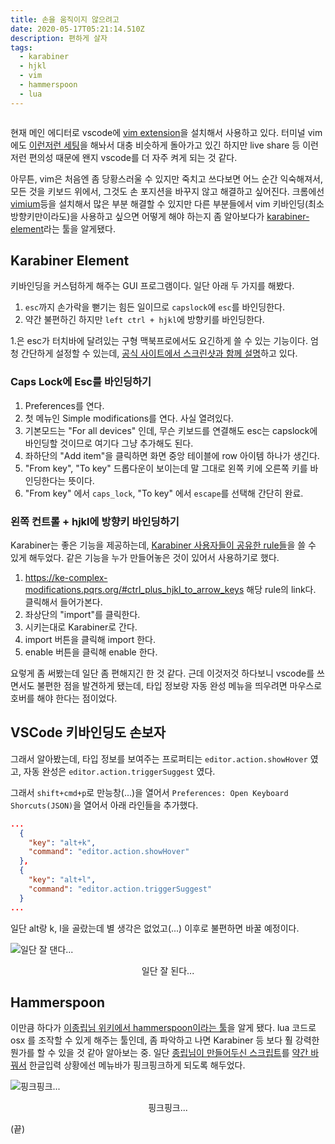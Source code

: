 ```yaml
---
title: 손을 움직이지 않으려고
date: 2020-05-17T05:21:14.510Z
description: 편하게 살자
tags:
  - karabiner
  - hjkl
  - vim
  - hammerspoon
  - lua
---
```

![]()

현재 메인 에디터로 vscode에 [vim extension](https://marketplace.visualstudio.com/items?itemName=vscodevim.vim)을 설치해서 사용하고 있다. 터미널 vim에도 [이런저런 세팅](https://github.com/sehyunchung/dotfiles/blob/master/nvim/init.vim)을 해놔서 대충 비슷하게 돌아가고 있긴 하지만 live share 등 이런저런 편의성 때문에 왠지 vscode를 더 자주 켜게 되는 것 같다.

아무튼, vim은 처음엔 좀 당황스러울 수 있지만 죽치고 쓰다보면 어느 순간 익숙해져서, 모든 것을 키보드 위에서, 그것도 손 포지션을 바꾸지 않고 해결하고 싶어진다. 크롬에선 [vimium](https://chrome.google.com/webstore/detail/vimium/dbepggeogbaibhgnhhndojpepiihcmeb)등을 설치해서 많은 부분 해결할 수 있지만 다른 부분들에서 vim 키바인딩(최소 방향키만이라도)을 사용하고 싶으면 어떻게 해야 하는지 좀 알아보다가 [karabiner-element](https://karabiner-elements.pqrs.org/)라는 툴을 알게됐다.

## Karabiner Element

키바인딩을 커스텀하게 해주는 GUI 프로그램이다. 일단 아래 두 가지를 해봤다.

1. `esc`까지 손가락을 뻗기는 힘든 일이므로 `capslock`에 `esc`를 바인딩한다.
2. 약간 불편하긴 하지만 `left ctrl + hjkl`에 방향키를 바인딩한다.

1.은 esc가 터치바에 달려있는 구형 맥북프로에서도 요긴하게 쓸 수 있는 기능이다. 엄청 간단하게 설정할 수 있는데, [공식 사이트에서 스크린샷과 함께 설명](https://karabiner-elements.pqrs.org/docs/manual/configuration/configure-simple-modifications/)하고 있다.

### Caps Lock에 Esc를 바인딩하기

1. Preferences를 연다.
2. 첫 메뉴인 Simple modifications를 연다. 사실 열려있다.
3. 기본모드는 "For all devices" 인데, 무슨 키보드를 연결해도 esc는 capslock에 바인딩할 것이므로 여기다 그냥 추가해도 된다.
4. 좌하단의 "Add item"을 클릭하면 화면 중앙 테이블에 row 아이템 하나가 생긴다.
5. "From key", "To key" 드롭다운이 보이는데 말 그대로 왼쪽 키에 오른쪽 키를 바인딩한다는 뜻이다.
6. "From key" 에서 `caps_lock`, "To key" 에서 `escape`를 선택해 간단히 완료.

### 왼쪽 컨트롤 + hjkl에 방향키 바인딩하기

Karabiner는 좋은 기능을 제공하는데, [Karabiner 사용자들이 공유한 rule들](https://ke-complex-modifications.pqrs.org/)을 쓸 수 있게 해두었다. 같은 기능을 누가 만들어놓은 것이 있어서 사용하기로 했다.

1. <https://ke-complex-modifications.pqrs.org/#ctrl_plus_hjkl_to_arrow_keys> 해당 rule의 link다. 클릭해서 들어가본다.
2. 좌상단의 "import"를 클릭한다.
3. 시키는대로 Karabiner로 간다.
4. import 버튼을 클릭해 import 한다.
5. enable 버튼을 클릭해 enable 한다.

요렇게 좀 써봤는데 일단 좀 편해지긴 한 것 같다. 근데 이것저것 하다보니 vscode를 쓰면서도 불편한 점을 발견하게 됐는데, 타입 정보랑 자동 완성 메뉴을 띄우려면 마우스로 호버를 해야 한다는 점이었다.

## VSCode 키바인딩도 손보자

그래서 알아봤는데, 타입 정보를 보여주는 프로퍼티는 `editor.action.showHover` 였고, 자동 완성은 `editor.action.triggerSuggest` 였다.

그래서 `shift+cmd+p`로 만능창(...)을 열어서 `Preferences: Open Keyboard Shorcuts(JSON)`을 열어서 아래 라인들을 추가했다.

```json
...
  {
    "key": "alt+k",
    "command": "editor.action.showHover"
  },
  {
    "key": "alt+l",
    "command": "editor.action.triggerSuggest"
  }
...
```

일단 alt랑 k, l을 골랐는데 별 생각은 없었고(...) 이후로 불편하면 바꿀 예정이다.

![일단 잘 댄다...](/img/may-17-2020-21-41-24.gif)

<p align="center">일단 잘 된다...</p>

## Hammerspoon

이만큼 하다가 [이종립님 위키에서 hammerspoon이라는 툴](https://johngrib.github.io/wiki/hammerspoon/)을 알게 됐다. lua 코드로 osx 를 조작할 수 있게 해주는 툴인데, 좀 파악하고 나면 Karabiner 등 보다 훨 강력한 뭔가를 할 수 있을 것 같아 알아보는 중. 일단 [종립님이 만들어두신 스크립트](https://github.com/johngrib/hammerspoon-config/blob/master/modules/inputsource_aurora.lua)를 [약간 바꿔서](https://github.com/sehyunchung/dotfiles/blob/master/hammerspoon/modules/inputsource_pink.lua) 한글입력 상황에선 메뉴바가 핑크핑크하게 되도록 해두었다.

![핑크핑크...](/img/pink.gif)

<p align="center">핑크핑크...</p>

(끝)
